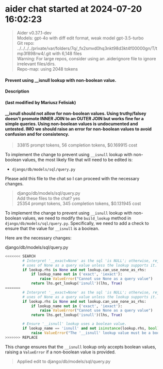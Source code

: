 
# aider chat started at 2024-07-20 16:02:23

> Aider v0.37.1-dev  
> Models: gpt-4o with diff edit format, weak model gpt-3.5-turbo  
> Git repo: ../../../../private/var/folders/7q/_fx2smvd0hq3nkt98d3kt4f00000gn/T/tmp3f898rw4/.git with 6,148 files  
> Warning: For large repos, consider using an .aiderignore file to ignore irrelevant files/dirs.  
> Repo-map: using 2048 tokens  

#### Prevent using __isnull lookup with non-boolean value.  
#### Description  
#### 	   
#### 		(last modified by Mariusz Felisiak)  
#### 	   
#### __isnull should not allow for non-boolean values. Using truthy/falsey doesn't promote INNER JOIN to an OUTER JOIN but works fine for a simple queries. Using non-boolean values is ​undocumented and untested. IMO we should raise an error for non-boolean values to avoid confusion and for consistency.  
> 33815 prompt tokens, 56 completion tokens, $0.169915 cost  

To implement the change to prevent using `__isnull` lookup with non-boolean values, the most likely file that will need to be edited is:

- `django/db/models/sql/query.py`

Please add this file to the chat so I can proceed with the necessary changes.

> django/db/models/sql/query.py  
> Add these files to the chat? yes  
> 25354 prompt tokens, 345 completion tokens, $0.131945 cost  

To implement the change to prevent using `__isnull` lookup with non-boolean values, we need to modify the `build_lookup` method in `django/db/models/sql/query.py`. Specifically, we need to add a check to ensure that the value for `__isnull` is a boolean.

Here are the necessary changes:

django/db/models/sql/query.py
```python
<<<<<<< SEARCH
        # Interpret '__exact=None' as the sql 'is NULL'; otherwise, reject all
        # uses of None as a query value unless the lookup supports it.
        if lookup.rhs is None and not lookup.can_use_none_as_rhs:
            if lookup_name not in ('exact', 'iexact'):
                raise ValueError("Cannot use None as a query value")
            return lhs.get_lookup('isnull')(lhs, True)
=======
        # Interpret '__exact=None' as the sql 'is NULL'; otherwise, reject all
        # uses of None as a query value unless the lookup supports it.
        if lookup.rhs is None and not lookup.can_use_none_as_rhs:
            if lookup_name not in ('exact', 'iexact'):
                raise ValueError("Cannot use None as a query value")
            return lhs.get_lookup('isnull')(lhs, True)

        # Ensure '__isnull' lookup uses a boolean value.
        if lookup_name == 'isnull' and not isinstance(lookup.rhs, bool):
            raise ValueError("The '__isnull' lookup value must be a boolean.")
>>>>>>> REPLACE
```

This change ensures that the `__isnull` lookup only accepts boolean values, raising a `ValueError` if a non-boolean value is provided.

> Applied edit to django/db/models/sql/query.py  
